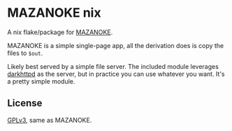 # MAZANOKE nix

A nix flake/package for [MAZANOKE](https://github.com/civilblur/mazanoke).

MAZANOKE is a simple single-page app, all the derivation does is copy the files to `$out`.

Likely best served by a simple file server. The included module leverages [darkhttpd](https://github.com/emikulic/darkhttpd) as the server, but in practice you can use whatever you want. It's a pretty simple module.

## License

[GPLv3](LICENSE), same as MAZANOKE.
